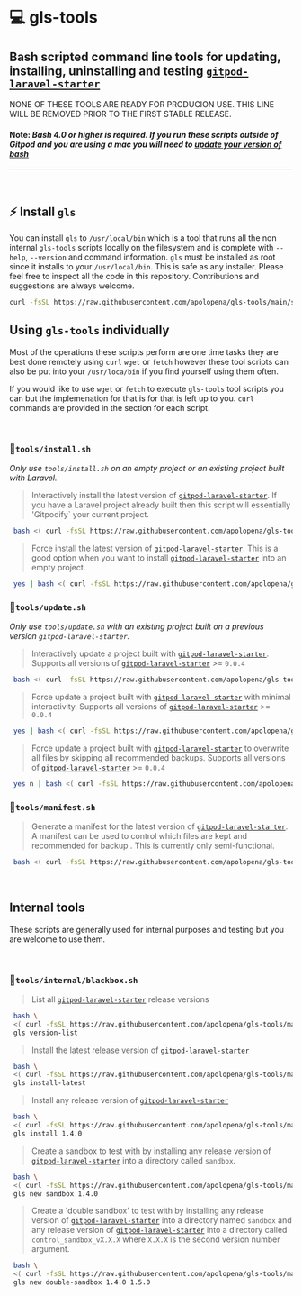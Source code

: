 # 💻 gls-tools
## Bash scripted command line tools for updating, installing, uninstalling and testing [`gitpod-laravel-starter`](https://github.com/apolopena/gitpod-laravel-starter)

NONE OF THESE TOOLS ARE READY FOR PRODUCION USE. THIS LINE WILL BE REMOVED PRIOR TO THE FIRST STABLE RELEASE.

#### Note: _Bash 4.0 or higher is required. If you run these scripts outside of Gitpod and you are using a mac you will need to [update your version of bash](https://clubmate.fi/upgrade-to-bash-4-in-mac-os-x)_
<hr>

<br />

## ⚡ Install `gls`
You can install `gls` to `/usr/local/bin` which is a tool that runs all the non internal `gls-tools` scripts locally on the filesystem and is complete with `--help`, `--version` and command information. 
`gls` must be installed as root since it installs to your `/usr/local/bin`. This is safe as any installer. Please feel free to inspect all the code in this repository. Contributions and suggestions are always welcome.
```bash
curl -fsSL https://raw.githubusercontent.com/apolopena/gls-tools/main/setup/install-gls.sh | sudo bash
```
## Using `gls-tools` individually
Most of the operations these scripts perform are one time tasks they are best done remotely using `curl` `wget` or `fetch` however these tool scripts can also be put into your `/usr/loca/bin` if you find yourself using them often.

If you would like to use `wget` or `fetch` to execute `gls-tools` tool scripts you can but the implemenation for that is for that is left up to you. `curl` commands are provided in the section for each script.

<br />

### 📜`tools/install.sh`
_Only use `tools/install.sh` on an empty project or an existing project built with Laravel._

> Interactively install the latest version of [`gitpod-laravel-starter`](https://github.com/apolopena/gitpod-laravel-starter). If you have a Laravel project already built then this script will essentially 'Gitpodify` your current project.
```bash
 bash <( curl -fsSL https://raw.githubusercontent.com/apolopena/gls-tools/main/tools/install.sh ) 
 ```

 > Force install the latest version of [`gitpod-laravel-starter`](https://github.com/apolopena/gitpod-laravel-starter). This is a good option when you want to install [`gitpod-laravel-starter`](https://github.com/apolopena/gitpod-laravel-starter) into an empty project.
```bash
 yes | bash <( curl -fsSL https://raw.githubusercontent.com/apolopena/gls-tools/main/tools/update.sh ) 
 ```

### 📜`tools/update.sh`
_Only use `tools/update.sh` with an existing project built on a previous version `gitpod-laravel-starter`._

> Interactively update a project built with [`gitpod-laravel-starter`](https://github.com/apolopena/gitpod-laravel-starter). Supports all versions of [`gitpod-laravel-starter`](https://github.com/apolopena/gitpod-laravel-starter) >= `0.0.4`
```bash
 bash <( curl -fsSL https://raw.githubusercontent.com/apolopena/gls-tools/main/tools/update.sh ) 
 ```

 > Force update a project built with [`gitpod-laravel-starter`](https://github.com/apolopena/gitpod-laravel-starter) with minimal interactivity. Supports all versions of [`gitpod-laravel-starter`](https://github.com/apolopena/gitpod-laravel-starter) >= `0.0.4`
```bash
 yes | bash <( curl -fsSL https://raw.githubusercontent.com/apolopena/gls-tools/main/tools/update.sh ) 
 ```

  > Force update a project built with [`gitpod-laravel-starter`](https://github.com/apolopena/gitpod-laravel-starter) to overwrite all files by skipping all recommended backups. Supports all versions of [`gitpod-laravel-starter`](https://github.com/apolopena/gitpod-laravel-starter) >= `0.0.4`
```bash
 yes n | bash <( curl -fsSL https://raw.githubusercontent.com/apolopena/gls-tools/main/tools/update.sh ) 
 ```

### 📜`tools/manifest.sh`

  > Generate a manifest for the latest version of  [`gitpod-laravel-starter`](https://github.com/apolopena/gitpod-laravel-starter). A manifest can be used to control which files are kept and recommended for backup . This is currently only semi-functional.
```bash
 bash <( curl -fsSL https://raw.githubusercontent.com/apolopena/gls-tools/main/tools/manifest.sh ) 
 ```
<br />

## Internal tools
These scripts are generally used for internal purposes and testing but you are welcome to use them.

<br />

### 📜`tools/internal/blackbox.sh`
> List all [`gitpod-laravel-starter`](https://github.com/apolopena/gitpod-laravel-starter) release versions 
```bash
 bash \
 <( curl -fsSL https://raw.githubusercontent.com/apolopena/gls-tools/main/tools/internal/blackbox.sh ) \
 gls version-list
 ```

 > Install the latest release version of [`gitpod-laravel-starter`](https://github.com/apolopena/gitpod-laravel-starter)
```bash
 bash \
 <( curl -fsSL https://raw.githubusercontent.com/apolopena/gls-tools/main/tools/internal/blackbox.sh ) \
 gls install-latest
 ```

> Install any release version of [`gitpod-laravel-starter`](https://github.com/apolopena/gitpod-laravel-starter)
```bash
 bash \
 <( curl -fsSL https://raw.githubusercontent.com/apolopena/gls-tools/main/tools/internal/blackbox.sh ) \
 gls install 1.4.0
 ```

 > Create a sandbox to test with by installing any release version of [`gitpod-laravel-starter`](https://github.com/apolopena/gitpod-laravel-starter) into a directory called `sandbox`.
```bash
 bash \
 <( curl -fsSL https://raw.githubusercontent.com/apolopena/gls-tools/main/tools/internal/blackbox.sh ) \
 gls new sandbox 1.4.0
 ```
 
 > Create a 'double sandbox' to test with by installing any release version of [`gitpod-laravel-starter`](https://github.com/apolopena/gitpod-laravel-starter) into a directory named `sandbox` and any release version of [`gitpod-laravel-starter`](https://github.com/apolopena/gitpod-laravel-starter) into a directory called `control_sandbox_vX.X.X` where `X.X.X` is the second version number argument.
```bash
 bash \
 <( curl -fsSL https://raw.githubusercontent.com/apolopena/gls-tools/main/tools/internal/blackbox.sh ) \
 gls new double-sandbox 1.4.0 1.5.0
 ```